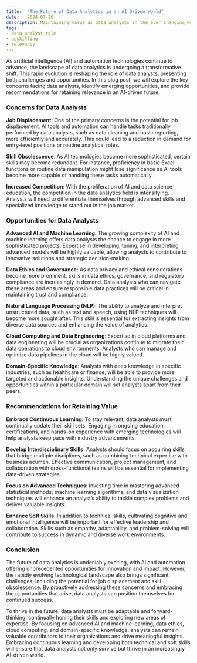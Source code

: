 ```yaml
---
title:  "The Future of Data Analytics in an AI-Driven World"
date:   2024-07-20
description: Maintaining value as data analysts in the ever changing world of AI.
tags: 
- data analyst role
- upskilling
- relevancy 
---
```


As artificial intelligence (AI) and automation technologies continue to advance, the landscape of data analytics is undergoing a transformative shift. This rapid evolution is reshaping the role of data analysts, presenting both challenges and opportunities. In this blog post, we will explore the key concerns facing data analysts, identify emerging opportunities, and provide recommendations for retaining relevance in an AI-driven future.

### Concerns for Data Analysts

**Job Displacement**: One of the primary concerns is the potential for job displacement. AI tools and automation can handle tasks traditionally performed by data analysts, such as data cleaning and basic reporting, more efficiently and accurately. This could lead to a reduction in demand for entry-level positions or routine analytical roles.

**Skill Obsolescence**: As AI technologies become more sophisticated, certain skills may become redundant. For instance, proficiency in basic Excel functions or routine data manipulation might lose significance as AI tools become more capable of handling these tasks automatically.

**Increased Competition**: With the proliferation of AI and data science education, the competition in the data analytics field is intensifying. Analysts will need to differentiate themselves through advanced skills and specialized knowledge to stand out in the job market.

### Opportunities for Data Analysts

**Advanced AI and Machine Learning**: The growing complexity of AI and machine learning offers data analysts the chance to engage in more sophisticated projects. Expertise in developing, tuning, and interpreting advanced models will be highly valuable, allowing analysts to contribute to innovative solutions and strategic decision-making.

**Data Ethics and Governance**: As data privacy and ethical considerations become more prominent, skills in data ethics, governance, and regulatory compliance are increasingly in demand. Data analysts who can navigate these areas and ensure responsible data practices will be critical in maintaining trust and compliance.

**Natural Language Processing (NLP)**: The ability to analyze and interpret unstructured data, such as text and speech, using NLP techniques will become more sought after. This skill is essential for extracting insights from diverse data sources and enhancing the value of analytics.

**Cloud Computing and Data Engineering**: Expertise in cloud platforms and data engineering will be crucial as organizations continue to migrate their data operations to cloud environments. Analysts who can manage and optimize data pipelines in the cloud will be highly valued.

**Domain-Specific Knowledge**: Analysts with deep knowledge in specific industries, such as healthcare or finance, will be able to provide more targeted and actionable insights. Understanding the unique challenges and opportunities within a particular domain will set analysts apart from their peers.

### Recommendations for Retaining Value

**Embrace Continuous Learning**: To stay relevant, data analysts must continually update their skill sets. Engaging in ongoing education, certifications, and hands-on experience with emerging technologies will help analysts keep pace with industry advancements.

**Develop Interdisciplinary Skills**: Analysts should focus on acquiring skills that bridge multiple disciplines, such as combining technical expertise with business acumen. Effective communication, project management, and collaboration with cross-functional teams will be essential for implementing data-driven strategies.

**Focus on Advanced Techniques**: Investing time in mastering advanced statistical methods, machine learning algorithms, and data visualization techniques will enhance an analyst’s ability to tackle complex problems and deliver valuable insights.

**Enhance Soft Skills**: In addition to technical skills, cultivating cognitive and emotional intelligence will be important for effective leadership and collaboration. Skills such as empathy, adaptability, and problem-solving will contribute to success in dynamic and diverse work environments.

### Conclusion

The future of data analytics is undeniably exciting, with AI and automation offering unprecedented opportunities for innovation and impact. However, the rapidly evolving technological landscape also brings significant challenges, including the potential for job displacement and skill obsolescence. By proactively addressing these concerns and embracing the opportunities that arise, data analysts can position themselves for continued success.

To thrive in the future, data analysts must be adaptable and forward-thinking, continually honing their skills and exploring new areas of expertise. By focusing on advanced AI and machine learning, data ethics, cloud computing, and domain-specific knowledge, analysts can remain valuable contributors to their organizations and drive meaningful insights. Embracing continuous learning and developing both technical and soft skills will ensure that data analysts not only survive but thrive in an increasingly AI-driven world.
